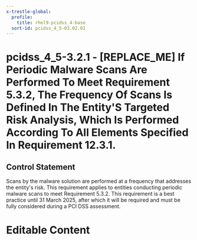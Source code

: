```yaml
---
x-trestle-global:
  profile:
    title: rhel9-pcidss_4-base
  sort-id: pcidss_4_5-03.02.01
---
```


# pcidss_4_5-3.2.1 - \[REPLACE_ME\] If Periodic Malware Scans Are Performed To Meet Requirement 5.3.2, The Frequency Of Scans Is Defined In The Entity'S Targeted Risk Analysis, Which Is Performed According To All Elements Specified In Requirement 12.3.1.

## Control Statement

Scans by the malware solution are performed at a frequency that addresses the entity's
risk. This requirement applies to entities conducting periodic malware scans to meet
Requirement 5.3.2. This requirement is a best practice until 31 March 2025, after which
it will be required and must be fully considered during a PCI DSS assessment.

# Editable Content

<!-- Make additions and edits below -->
<!-- The above represents the contents of the control as received by the profile, prior to additions. -->
<!-- If the profile makes additions to the control, they will appear below. -->
<!-- The above markdown may not be edited but you may edit the content below, and/or introduce new additions to be made by the profile. -->
<!-- If there is a yaml header at the top, parameter values may be edited. Use --set-parameters to incorporate the changes during assembly. -->
<!-- The content here will then replace what is in the profile for this control, after running profile-assemble. -->
<!-- The current profile has no added parts for this control, but you may add new ones here. -->
<!-- Each addition must have a heading either of the form ## Control my_addition_name -->
<!-- or ## Part a. (where the a. refers to one of the control statement labels.) -->
<!-- "## Control" parts are new parts added after the statement part. -->
<!-- "## Part" parts are new parts added into the top-level statement part with that label. -->
<!-- Subparts may be added with nested hash levels of the form ### My Subpart Name -->
<!-- underneath the parent ## Control or ## Part being added -->
<!-- See https://oscal-compass.github.io/compliance-trestle/tutorials/ssp_profile_catalog_authoring/ssp_profile_catalog_authoring for guidance. -->

